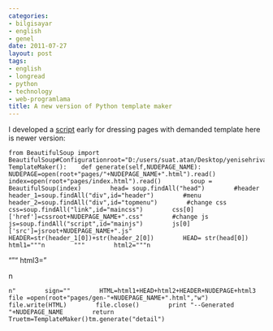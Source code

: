 ```yaml
---
categories:
- bilgisayar
- english
- genel
date: 2011-07-27
layout: post
tags:
- english
- longread
- python
- technology
- web-programlama
title: A new version of Python template maker
---
```


I developed a [script](http://suatatan.wordpress.com/2011/07/27/dreamweaver-like-html-template-dressing-in-aptana-with-python/) early for dressing pages with demanded template here is newer version:  

```
from BeautifulSoup import BeautifulSoup#Configurationroot="D:/users/suat.atan/Desktop/yenisehrivan/"cssroot="/htmlres/css/"jsroot="/htmlres/js/"class TemplateMaker():    def generate(self,NUDEPAGE_NAME):        NUDEPAGE=open(root+"pages/"+NUDEPAGE_NAME+".html").read()        index=open(root+"pages/index.html").read()        soup = BeautifulSoup(index)        head= soup.findAll("head")        #header        header_1=soup.findAll("div",id="header")        #menu        header_2=soup.findAll("div",id="topmenu")        #change css        css=soup.findAll("link",id="maincss")        css[0]['href']=cssroot+NUDEPAGE_NAME+".css"        #change js        js=soup.findAll("script",id="mainjs")        js[0]['src']=jsroot+NUDEPAGE_NAME+".js"        HEADER=str(header_1[0])+str(header_2[0])        HEAD= str(head[0])        html1="""n        """        html2="""n
```

  

“”“ html3=”

  
n  

```
n"        sign=""        HTML=html1+HEAD+html2+HEADER+NUDEPAGE+html3        file =open(root+"pages/gen-"+NUDEPAGE_NAME+".html","w")        file.write(HTML)        file.close()        print "--Generated "+NUDEPAGE_NAME        return Truetm=TemplateMaker()tm.generate("detail")
```
